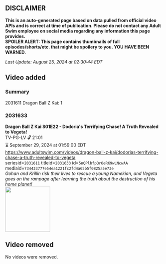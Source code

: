 ## DISCLAIMER
**This is an auto-generated page based on data pulled from official video APIs and is correct at time of publication. Please do not contact any Adult Swim employee on social media regarding any information this page provides.**  
**SPOILER ALERT: This page contains thumbnails of full episodes/shorts/etc. that might be spoilery to you. YOU HAVE BEEN WARNED.**  

_Last Update: August 25, 2024 at 02:30:44 EDT_
## Video added
### Summary
2031611 Dragon Ball Z Kai: 1  
### 2031633
**Dragon Ball Z Kai S01E22 - Dodoria's Terrifying Chase! A Truth Revealed to Vegeta!**  
TV-PG-LV 🔓 21:01  
⌛ September 29, 2024 at 01:59:00 EDT  
https://www.adultswim.com/videos/dragon-ball-z-kai/dodorias-terrifying-chase-a-truth-revealed-to-vegeta  
seriesid=`2031611` titleid=`2031633` id=`5nQPlhfpQrOeRK9wLNcwAA` mediaid=`734433777e54ea1221fc2fd4a65b5f0825a5e73e`  
_Gohan and Krillin risk their lives to rescue a young Namekian, and Vegeta goes on the rampage after learning the truth about the destruction of his home planet!_  
<a href="https://i.cdn.turner.com/adultswim/big/image-upload/thumbnails/thumb-2_image-155684053191018.jpg"><img src="https://i.cdn.turner.com/adultswim/big/image-upload/thumbnails/thumb-2_image-155684053191018.jpg" height="144px" /></a>
## Video removed
No videos were removed.  
